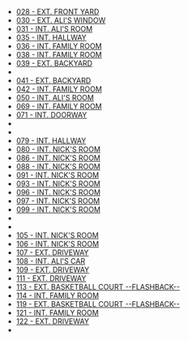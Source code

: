 * [028 - EXT. FRONT YARD](028-EXT.FrontYard.md)
* [030 - EXT. ALI'S WINDOW](030-EXT.AlisWindow.md)
* [031 - INT. ALI'S ROOM](031-INT.AlisRoom.md)
* [035 - INT. HALLWAY](035-INT.Hallway.md)
* [036 - INT. FAMILY ROOM](036-INT.FamilyRoom.md)
* [038 - INT. FAMILY ROOM](038-INT.FamilyRoom.md)
* [039 - EXT. BACKYARD](039-EXT.Backyard.md)
* [](040-INT.FamilyRoom.md)
* [041 - EXT. BACKYARD](041-EXT.Backyard.md)
* [042 - INT. FAMILY ROOM](042-INT.FamilyRoom.md)
* [050 - INT. ALI'S ROOM](050-INT.AlisRoom.md)
* [069 - INT. FAMILY ROOM](069-INT.FamilyRoom.md)
* [071 - INT. DOORWAY](071-INT.Doorway.md)
* [](073-INT.FamilyRoom.md)
* [](075-INT.FamilyRoom.md)
* [079 - INT. HALLWAY](079-INT.Hallway.md)
* [080 - INT. NICK'S ROOM](080-INT.NicksRoom.md)
* [086 - INT. NICK'S ROOM](086-INT.NicksRoom--088-091-093-096--.md)
* [088 - INT. NICK'S ROOM](088-INT.NicksRoom--CUT--.md)
* [091 - INT. NICK'S ROOM](091-INT.NicksRoom--COMBINEDW086--.md)
* [093 - INT. NICK'S ROOM](093-INT.NicksRoom--COMBINEDW086--.md)
* [096 - INT. NICK'S ROOM](096-INT.NicksRoom--COMBINEDW086--.md)
* [097 - INT. NICK'S ROOM](097-INT.NicksRoom-LATER.md)
* [099 - INT. NICK'S ROOM](099-INT.NicksRoom.md)
* [](102-INT.NicksRoom.md)
* [](104-INT.NicksRoom.md)
* [105 - INT. NICK'S ROOM](105-INT.NicksRoom-Hallway.md)
* [106 - INT. NICK'S ROOM](106-INT.NicksRoom.md)
* [107 - EXT. DRIVEWAY](107-EXT.Driveway.md)
* [108 - INT. ALI'S CAR](108-INT.AlisCar.md)
* [109 - EXT. DRIVEWAY](109-EXT.Driveway.md)
* [111 - EXT. DRIVEWAY](111-EXT.Driveway--CONTD--.md)
* [113 - EXT. BASKETBALL COURT --FLASHBACK--](113-EXT.BasketballCourt-FLASHBACK.md)
* [114 - INT. FAMILY ROOM](114-INT.FamilyRoom.md)
* [119 - EXT. BASKETBALL COURT --FLASHBACK--](119-EXT.BasketballCourt-FLASHBACK.md)
* [121 - INT. FAMILY ROOM](121-INT.FamilyRoom.md)
* [122 - EXT. DRIVEWAY](122-EXT.Driveway.md)
* [](129-INT.NicksRoom--FLASHBACK--.md)
